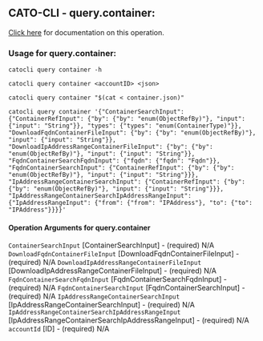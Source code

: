 
## CATO-CLI - query.container:
[Click here](https://api.catonetworks.com/documentation/#query-container) for documentation on this operation.

### Usage for query.container:

`catocli query container -h`

`catocli query container <accountID> <json>`

`catocli query container "$(cat < container.json)"`

`catocli query container '{"ContainerSearchInput": {"ContainerRefInput": {"by": {"by": "enum(ObjectRefBy)"}, "input": {"input": "String"}}, "types": {"types": "enum(ContainerType)"}}, "DownloadFqdnContainerFileInput": {"by": {"by": "enum(ObjectRefBy)"}, "input": {"input": "String"}}, "DownloadIpAddressRangeContainerFileInput": {"by": {"by": "enum(ObjectRefBy)"}, "input": {"input": "String"}}, "FqdnContainerSearchFqdnInput": {"fqdn": {"fqdn": "Fqdn"}}, "FqdnContainerSearchInput": {"ContainerRefInput": {"by": {"by": "enum(ObjectRefBy)"}, "input": {"input": "String"}}}, "IpAddressRangeContainerSearchInput": {"ContainerRefInput": {"by": {"by": "enum(ObjectRefBy)"}, "input": {"input": "String"}}}, "IpAddressRangeContainerSearchIpAddressRangeInput": {"IpAddressRangeInput": {"from": {"from": "IPAddress"}, "to": {"to": "IPAddress"}}}}'`

#### Operation Arguments for query.container ####
`ContainerSearchInput` [ContainerSearchInput] - (required) N/A 
`DownloadFqdnContainerFileInput` [DownloadFqdnContainerFileInput] - (required) N/A 
`DownloadIpAddressRangeContainerFileInput` [DownloadIpAddressRangeContainerFileInput] - (required) N/A 
`FqdnContainerSearchFqdnInput` [FqdnContainerSearchFqdnInput] - (required) N/A 
`FqdnContainerSearchInput` [FqdnContainerSearchInput] - (required) N/A 
`IpAddressRangeContainerSearchInput` [IpAddressRangeContainerSearchInput] - (required) N/A 
`IpAddressRangeContainerSearchIpAddressRangeInput` [IpAddressRangeContainerSearchIpAddressRangeInput] - (required) N/A 
`accountId` [ID] - (required) N/A 
